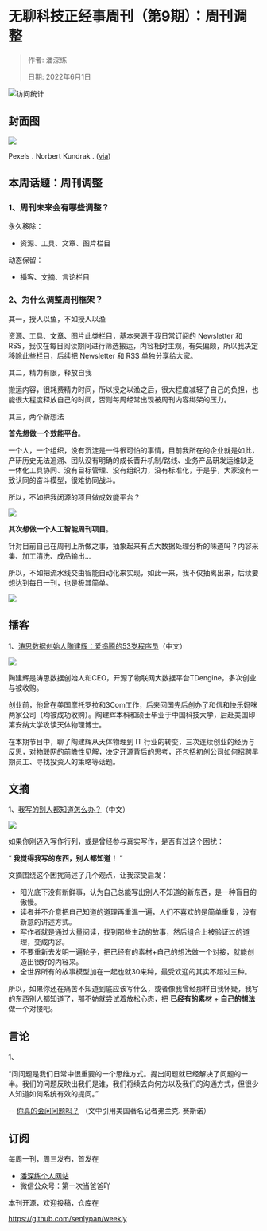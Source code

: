 # 无聊科技正经事周刊（第9期）：周刊调整

> 作者: 潘深练
>
> 日期: 2022年6月1日

![访问统计](https://visitor-badge.glitch.me/badge?page_id=senlypan.weekly.issue-9&left_color=blue&right_color=red)

## 封面图

![](https://weekly.panshenlian.com/_media/images/2022/issue-9/cover.jpg)

Pexels . Norbert Kundrak . ([via](https://www.pexels.com/zh-cn/photo/3625023/))

## 本周话题：周刊调整

### 1、周刊未来会有哪些调整？

永久移除：

- 资源、工具、文章、图片栏目

动态保留：

- 播客、文摘、言论栏目

### 2、为什么调整周刊框架？

其一，授人以鱼，不如授人以渔

资源、工具、文章、图片此类栏目，基本来源于我日常订阅的 Newsletter 和 RSS，我仅在每日阅读期间进行筛选搬运，内容相对主观，有失偏颇，所以我决定移除此些栏目，后续把 Newsletter 和 RSS 单独分享给大家。

其二，精力有限，释放自我

搬运内容，很耗费精力时间，所以授之以渔之后，很大程度减轻了自己的负担，也能很大程度释放自己的时间，否则每周经常出现被周刊内容绑架的压力。

其三，两个新想法

**首先想做一个效能平台**。

一个人，一个组织，没有沉淀是一件很可怕的事情，目前我所在的企业就是如此，产研历史无法追溯、团队没有明确的成长晋升机制/路线、业务产品研发运维缺乏一体化工具协同、没有目标管理、没有组织力，没有标准化，于是乎，大家没有一致认同的奋斗模型，很难协同战斗。

所以，不如把我闭源的项目做成效能平台？

![](https://weekly.panshenlian.com/_media/images/2022/issue-9/topic-002.jpg)

**其次想做一个人工智能周刊项目**。

针对目前自己在周刊上所做之事，抽象起来有点大数据处理分析的味道吗？内容采集、加工清洗、成品输出... 

所以，不如把流水线交由智能自动化来实现，如此一来，我不仅抽离出来，后续要想达到每日一刊，也是极其简单。

![](https://weekly.panshenlian.com/_media/images/2022/issue-9/topic-001.jpg)

## 播客

1、[涛思数据创始人陶建辉：爱捣腾的53岁程序员](https://www.ximalaya.com/sound/440665194)（中文）

![](https://weekly.panshenlian.com/_media/images/2022/issue-9/boke-001.jpg)

陶建辉是涛思数据创始人和CEO，开源了物联网大数据平台TDengine，多次创业与被收购。

创业前，他曾在美国摩托罗拉和3Com工作，后来回国先后创办了和信和快乐妈咪两家公司（均被成功收购）。陶建辉本科和硕士毕业于中国科技大学，后赴美国印第安纳大学攻读天体物理博士。

在本期节目中，聊了陶建辉从天体物理到 IT 行业的转变，三次连续创业的经历与反思，对物联网的前瞻性见解，决定开源背后的思考，还包括初创公司如何招聘早期员工、寻找投资人的策略等话题。

## 文摘

1、[我写的别人都知道怎么办？](https://mp.weixin.qq.com/s/-XoazO5iZdhga8bZQvre1g)（中文）

![](https://weekly.panshenlian.com/_media/images/2022/issue-9/post-001.jpg)

如果你刚迈入写作行列，或是曾经参与真实写作，是否有过这个困扰：

“ **我觉得我写的东西，别人都知道！** ”

文摘围绕这个困扰简述了几个观点，让我深受启发：

- 阳光底下没有新鲜事，认为自己总能写出别人不知道的新东西，是一种盲目的傲慢。
- 读者并不介意把自己知道的道理再重温一遍，人们不喜欢的是简单重复，没有新意的讲述方式。
- 写作者就是通过大量阅读，找到那些生动的故事，然后组合上被验证过的道理，变成内容。
- 不要重新去发明一遍轮子，把已经有的素材+自己的想法做一个对接，就能创造出很好的内容来。
- 全世界所有的故事模型加在一起也就30来种，最受欢迎的其实不超过三种。

所以，如果你还在痛苦不知道到底应该写什么，或者像我曾经那样自我怀疑，我写的东西别人都知道了，那不妨就尝试着放松心态，把 **已经有的素材** + **自己的想法** 做一个对接吧。

## 言论

1、

“问问题是我们日常中很重要的一个思维方式。提出问题就已经解决了问题的一半。我们的问题反映出我们是谁，我们将续去向何方以及我们的沟通方式，但很少人知道如何系统有效的提问。”

-- [你真的会问问题吗？](https://time.geekbang.org/column/article/94077) （文中引用美国著名记者弗兰克. 赛斯诺）

## 订阅

每周一刊，周三发布，首发在

- [潘深练个人网站](https://www.panshenlian.com)
- 微信公众号：第一次当爸爸吖

本刊开源，欢迎投稿，仓库在

https://github.com/senlypan/weekly